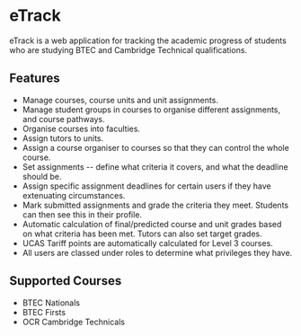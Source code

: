 # eTrack

eTrack is a web application for tracking the academic progress of students who
are studying BTEC and Cambridge Technical qualifications.

## Features

- Manage courses, course units and unit assignments.
- Manage student groups in courses to organise different assignments, and
  course pathways.
- Organise courses into faculties.
- Assign tutors to units.
- Assign a course organiser to courses so that they can control the whole course.
- Set assignments -- define what criteria it covers, and what the deadline
  should be.
- Assign specific assignment deadlines for certain users if they have extenuating
  circumstances.
- Mark submitted assignments and grade the criteria they meet. Students can then
  see this in their profile.
- Automatic calculation of final/predicted course and unit grades based on what
  criteria has been met. Tutors can also set target grades.
- UCAS Tariff points are automatically calculated for Level 3 courses.
- All users are classed under roles to determine what privileges they have.

## Supported Courses

- BTEC Nationals
- BTEC Firsts
- OCR Cambridge Technicals

